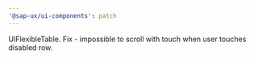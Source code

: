 ```yaml
---
'@sap-ux/ui-components': patch
---
```


UIFlexibleTable. Fix - impossible to scroll with touch when user touches disabled row.
